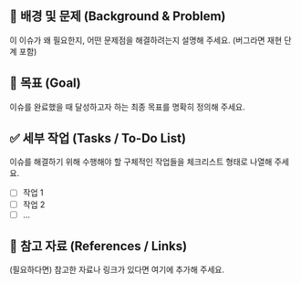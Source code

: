 ## 📌 배경 및 문제 (Background & Problem)

이 이슈가 왜 필요한지, 어떤 문제점을 해결하려는지 설명해 주세요. (버그라면 재현 단계 포함)

## 🎯 목표 (Goal)

이슈를 완료했을 때 달성하고자 하는 최종 목표를 명확히 정의해 주세요.

## ✅ 세부 작업 (Tasks / To-Do List)

이슈를 해결하기 위해 수행해야 할 구체적인 작업들을 체크리스트 형태로 나열해 주세요.

- [ ] 작업 1
- [ ] 작업 2
- [ ] ...

## 🔗 참고 자료 (References / Links)

(필요하다면) 참고한 자료나 링크가 있다면 여기에 추가해 주세요.